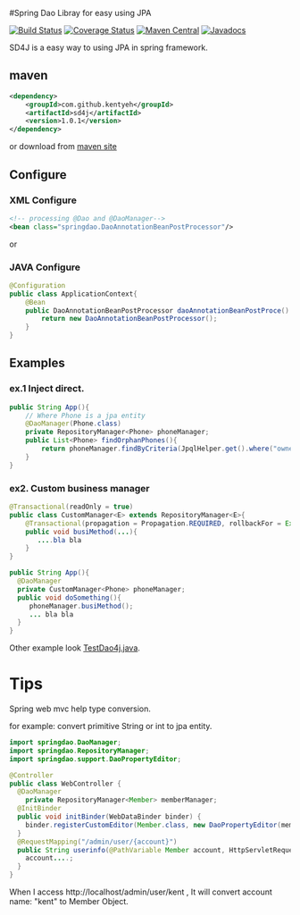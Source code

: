 #Spring Dao Libray for easy using JPA

[![Build Status](https://travis-ci.org/kentyeh/sd4j.svg?branch=master)](https://travis-ci.org/kentyeh/sd4j)
[![Coverage Status](http://img.shields.io/coveralls/kentyeh/sd4j/master.svg?style=flat-square)](https://coveralls.io/github/kentyeh/sd4j)
[![Maven Central](https://maven-badges.herokuapp.com/maven-central/com.github.kentyeh/sd4j/badge.svg)](https://maven-badges.herokuapp.com/maven-central/com.github.kentyeh/sd4j)
[![Javadocs](http://www.javadoc.io/badge/com.github.kentyeh/sd4j.svg?color=blue)](http://www.javadoc.io/doc/com.github.kentyeh/sd4j)

SD4J is a easy way to using JPA in spring framework.

## maven
```xml
<dependency>
    <groupId>com.github.kentyeh</groupId>
    <artifactId>sd4j</artifactId>
    <version>1.0.1</version>
</dependency>
```
or download from [maven site](http://search.maven.org/#search%7Cga%7C1%7Cg:%22com.github.kentyeh%22%20AND%20a:%22sd4j%22)

## Configure
### XML Configure
```xml
<!-- processing @Dao and @DaoManager-->
<bean class="springdao.DaoAnnotationBeanPostProcessor"/>
```
or
### JAVA Configure
```java
@Configuration
public class ApplicationContext{
    @Bean
    public DaoAnnotationBeanPostProcessor daoAnnotationBeanPostProce() {
        return new DaoAnnotationBeanPostProcessor();
    }
}
```
## Examples
### ex.1 Inject direct.
```java
public String App(){
    // Where Phone is a jpa entity
    @DaoManager(Phone.class)
    private RepositoryManager<Phone> phoneManager;
    public List<Phone> findOrphanPhones(){
        return phoneManager.findByCriteria(JpqlHelper.get().where("owner").isNull().ql());
    }
}
```
### ex2. Custom business manager
```java
@Transactional(readOnly = true)
public class CustomManager<E> extends RepositoryManager<E>{
    @Transactional(propagation = Propagation.REQUIRED, rollbackFor = Exception.class)
    public void busiMethod(...){
       ....bla bla
    }
}
```
```java
public String App(){
  @DaoManager
  private CustomManager<Phone> phoneManager;
  public void doSomething(){
     phoneManager.busiMethod();
     ... bla bla
  }
}
```
Other example look [TestDao4j.java](https://github.com/kentyeh/sd4j/blob/master/src/test/java/springdao/TestDao4j.java).

# Tips
Spring web mvc help type conversion.

for example: convert primitive String or int  to jpa entity.
```java
import springdao.DaoManager;
import springdao.RepositoryManager;
import springdao.support.DaoPropertyEditor;

@Controller
public class WebController {
  @DaoManager
    private RepositoryManager<Member> memberManager;
  @InitBinder
  public void initBinder(WebDataBinder binder) {
    binder.registerCustomEditor(Member.class, new DaoPropertyEditor(memberManager));
  }
  @RequestMapping("/admin/user/{account}")
  public String userinfo(@PathVariable Member account, HttpServletRequest request) {
    account....;
  }
}
```
When I access http://localhost/admin/user/kent ,
It will convert account name: "kent" to Member Object.
